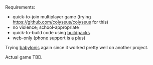 Requirements:
 - quick-to-join multiplayer game (trying https://github.com/colyseus/colyseus
   for this)
 - no violence; school-appropriate
 - quick-to-build code using [buildpacks](https://buildpacks.io/)
 - web-only (phone support is a plus)

Trying [babylonjs](https://www.babylonjs.com/) again since it worked pretty well
on another project.

Actual game TBD.
